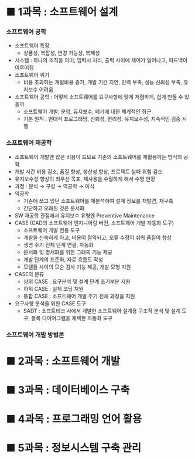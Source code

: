 # ■ 1과목 : 소프트웨어 설계

### 소프트웨어 공학

- 소프트웨어 특징
    - 상품성, 복잡성, 변경 가능성, 복제성
- 시스템 : 하나의 조직을 의미, 입력시 처리,  출력 사이에 제어가 일어나고, 피드백이 이루어짐
- 소프트웨어 위기
    - 비용 초과하는 개발비용 증가, 개발 기간 지연, 인력 부족, 성능 신뢰성 부족, 유지보수 어려움
- 소프트웨어 공학 : 어떻게 소프트웨어를 요구사항에 맞게 저렴하게, 쉽게 만들 수 있을까
    - 소프트웨어 개발, 운영, 유지보수, 폐기에 대한 체계적인 접근
    - 기본 원칙 : 현대적 프로그래밍, 신뢰성, 편리성, 유지보수성, 지속적인 검증 시행

### 소프트웨어 재공학

- 소프트웨어 개발엔 많은 비용이 드므로 기존의 소프트웨어를 재활용하는 방식의 공학
- 개발 시간 비용 감소, 품질 향상, 생산성 향상, 프로젝트 실패 위험 감소
- 유지보수성 향상이 최우선 목표, 재사용을 수월하게 해서 수명 연장
- 과정 : 분석 → 구성 → 역공학 → 이식
- 역공학
    - 기존에 쓰고 있던 소프트웨어를 재분석하여 설계 정보를 재발견, 재구축
    - 간단하고 오래된 것은 문서화
- SW 재공학 관점에서 유지보수 유형엔 Preventive Maintenance
- CASE (CAD의 소프트웨어 엔지니어링 버전, 소프트웨어 개발 자동화 도구)
    - 소프트웨어 개발 전용 도구
    - 개발을 신속하게 하고, 비용이 절약되고, 오류 수정이 쉬워 품질이 향상
    - 생명 주기 전체 단계 연결, 자동화
    - 문서화 및 명세화를 위한 그래픽 기능 제공
    - 개발 단계의 표준화, 자료 흐름도 작성
    - 모델들 사이의 모순 검사 기능 제공, 개발 모형 지원
- CASE의 분류
    - 상위 CASE : 요구분석 및 설계 단계 초기부분 지원
    - 하위 CASE : 실제 코딩 지원
    - 통합 CASE : 소프트웨어 개발 주기 전체 과정을 지원
- 요구사항 분석을 위한 CASE 도구
    - SADT : 소프트테크 사에서 개발한 소프트웨어 설계용 구조적 분석 및 설계 도구, 블록 다이어그램을 채택한 자동화 도구

### 소프트웨어 개발 방법론

# ■ 2과목 : 소프트웨어 개발

# ■ 3과목 : 데이터베이스 구축

# ■ 4과목 : 프로그래밍 언어 활용

# ■ 5과목 : 정보시스템 구축 관리